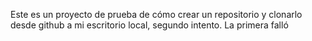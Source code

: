 Este es un proyecto de prueba de cómo crear un repositorio y clonarlo desde github a mi escritorio local, segundo intento. La primera falló
